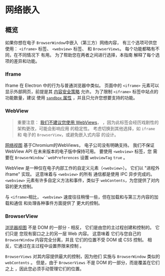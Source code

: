 # 网络嵌入

## 概览

如果你想在电子 `BrowserWindow`中嵌入（第三方）网络内容， 有三个选项可供您使用： `<iframe>` 标签、 `<webview>` 标签、 和 `BrowserViews`。 每个功能都略有不同，在不同情况下 有用。 为了帮助您在两者之间进行选择，本指南 解释了每个选项的差异和功能。

### Iframe

Iframe 在 Electron 中的行为与普通浏览器中类似。 页面中的 `<iframe>` 元素可以显示外部网页，前提是其 [内容安全策略](https://developer.mozilla.org/en-US/docs/Web/HTTP/CSP) 允许。 为了限制 `<iframe>` 标签中站点的功能数量，建议 使用 [`sandbox` 属性](https://developer.mozilla.org/en-US/docs/Web/HTML/Element/iframe#attr-sandbox) ，并且只允许您想要支持的功能。

### WebView

> 重要注意： [我们不建议您使用 WebViews](../api/webview-tag.md#warning)， ，因为此标签会经历戏剧性的架构更改，可能会影响应用 的稳定性。 考虑切换到其他选择，如 `iframe` 和 电子的 `BrowserView`，或避免嵌入式内容 的设计。

[网络视图](../api/webview-tag.md) 基于Chromium的WebViews， 电子公司没有明确支持。 我们不保证 WebView API 在未来版本的电子版中保持可用。 要使用 `<webview>` 标签，您 需要在 `BrowserWindow``webPreferences` 设置 `webviewTag` `true` 。

WebView 是一种仅在电子内部工作的自定义元素（`<webview>`）。 它们以 "进程外 iframe" 实现。 这意味着与 `<webview>` 的所有 通信都是使用 IPC 异步完成的。 `<webview>` 元素有许多自定义方法和事件，类似于 `webContents`，为您提供了对内容的更大控制。

与 `<iframe>`相比， `<webview>` 速度往往稍慢一些，但在加载和与第三方内容的加载和通信 和处理各种事件方面提供了 更大的控制。

### BrowserView

[浏览器视图](../api/browser-view.md) 不是 DOM 的一部分 - 相反， 它们是由您的主过程创建和控制的。 它们只是 您现有窗口之上的另一层 Web 内容。 这意味着 它们与您自己的 `BrowserWindow` 内容完全分离，并且 它们的位置不受 DOM 或 CSS 控制。 相反，它通过在主过程中设置界限来控制 。

`BrowserViews` 对其内容提供最大的控制，因为他们 实施与 `BrowserWindow` 类似的 `webContents` 。 但是，由于 `BrowserViews` 不是 DOM 的一部分，而是覆盖在它们之上 ，因此您必须手动管理它们的位置。
